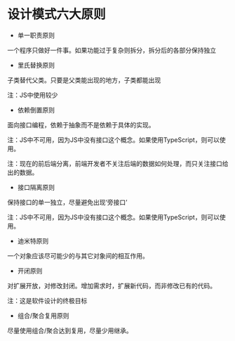 # 设计模式六大原则

* 单一职责原则

一个程序只做好一件事。如果功能过于复杂则拆分，拆分后的各部分保持独立

* 里氏替换原则

子类替代父类。只要是父类能出现的地方，子类都能出现

注：JS中使用较少

* 依赖倒置原则

面向接口编程，依赖于抽象而不是依赖于具体的实现。

注：JS中不可用，因为JS中没有接口这个概念。如果使用TypeScript，则可以使用。

注：现在的前后端分离，前端开发者不关注后端的数据如何处理，而只关注接口给出的数据。

* 接口隔离原则

保持接口的单一独立，尽量避免出现‘旁接口’

注：JS中不可用，因为JS中没有接口这个概念。如果使用TypeScript，则可以使用。

* 迪米特原则

一个对象应该尽可能少的与其它对象间的相互作用。

* 开闭原则

对扩展开放，对修改封闭。增加需求时，扩展新代码，而非修改已有的代码。

注：这是软件设计的终极目标

* 组合/聚合复用原则

尽量使用组合/聚合达到复用，尽量少用继承。